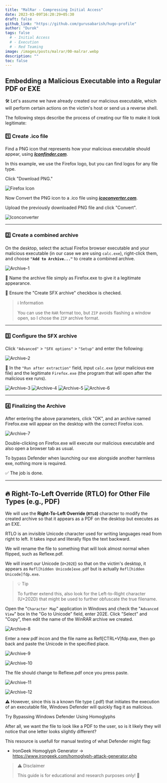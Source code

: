 ```yaml
---
title: "MalRar - Compressing Initial Access"
date: 2023-03-09T16:20:29+05:30
draft: false
github_link: "https://github.com/gurusabarish/hugo-profile"
author: "Durok"
tags: false
  # - Initial Access
  # - Execution
  # - Red Teaming
image: /images/posts/malrar/00-malrar.webp
description: ""
toc: false
---
```



## Embedding a Malicious Executable into a Regular PDF or EXE
🛠️ Let's assume we have already created our malicious executable, which will perform certain actions on the victim's host or send us a reverse shell. 

The following steps describe the process of creating our file to make it look legitimate:

### 1️⃣ Create .ico file 

Find a PNG icon that represents how your malicious executable should appear, using **_[Iconfinder.com](https://iconfinder.com/)_**.

In this example, we use the Firefox logo, but you can find logos for any file type.

Click "Download PNG."

![Firefox Icon](/images/posts/malrar/05-flaticon-png.png)


Now Convert the PNG icon to a .ico file using **_[icoconverter.com](https://icoconverter.com/)_**.

Upload the previously downloaded PNG file and click "Convert".

![Iconconverter](/images/posts/malrar/05-Converter.png)

---

### 2️⃣ Create a combined archive

On the desktop, select the actual Firefox browser executable and your malicious executable (in our case we are using `calc.exe`), right-click them, and choose **`"Add to Archive..."`** to create a combined archive.

![Archive-1](/images/posts/malrar/00-setting.png)

🔹 Name the archive file simply as Firefox.exe to give it a legitimate appearance. 

🔹 Ensure the "Create SFX archive" checkbox is checked.

> ℹ️ Information
>
> You can use the `RAR` format too, but `ZIP` avoids flashing a window open, so I chose the `ZIP` archive format.
---

### 3️⃣ Configure the SFX archive

Click `"Advanced"` > `"SFX options"` > `"Setup"` and enter the following:

![Archive-2](/images/posts/malrar/01-advanced.png)

🔹 In the `"Run after extraction"` field, input `calc.exe` (your malicious exe file) and the legitimate `Firefox.exe` (the program that will open after the malicious exe runs).

![Archive-3](/images/posts/malrar/02-advanced-setup.png)
![Archive-4](/images/posts/malrar/03-advanced-modes.png)
![Archive-5](/images/posts/malrar/04-advanced-update.png)
![Archive-6](/images/posts/malrar/06-advanced-icon.png)

---
### 4️⃣ Finalizing the Archive

After entering the above parameters, click "OK", and an archive named Firefox.exe will appear on the desktop with the correct Firefox icon. 

![Archive-7](/images/posts/malrar/07-final-zip.png)

Double-clicking on Firefox.exe will execute our malicious executable and also open a browser tab as usual. 

To bypass Defender when launching our exe alongside another harmless exe, nothing more is required.

✅ The job is done.

---

## 🔥 Right-To-Left Override (RTLO) for Other File Types (e.g., PDF)

We will use the **Right-To-Left Override (`RTLO`)** character to modify the created archive so that it appears as a PDF on the desktop but executes as an EXE.

RTLO is an invisible Unicode character used for writing languages read from right to left. It takes input and literally flips the text backward.

We will rename the file to something that will look almost normal when flipped, such as Reflexe.pdf. 

We will insert our Unicode (`U+202E`) so that on the victim's desktop, it appears as `Refl[hidden Unicode]exe.pdf` but is actually `Refl[hidden Unicode]fdp.exe`.

> 💡 Tip
>
> To further extend this, also look for the Left-to-Right character (U+202D) that might be used to further obfuscate the true filename.

Open the "`Character Map`" application in Windows and check the "`Advanced View`" box
In the "Go to Unicode" field, enter 202E.
Click "Select" and "Copy", then edit the name of the WinRAR archive we created.

![Archive-8](/images/posts/malrar/08-charmap.png)

Enter a new pdf incon and the file name as Refl[CTRL+V]fdp.exe, then go back and paste the Unicode in the specified place.

![Archive-9](/images/posts/malrar/06-advanced-icon.png)

![Archive-10](/images/posts/malrar/10-archive-name.png)

The file should change to Reflexe.pdf once you press paste. 

![Archive-11](/images/posts/malrar/11-archive-name-after.png)

![Archive-12](/images/posts/malrar/12-final-file.png)

⚠️ However, since this is a known file type (.pdf) that initiates the execution of an executable file, Windows Defender will quickly flag it as malicious.

Try Bypassing Windows Defender Using Homoglyphs

After all, we want the file to look like a PDF to the user, so is it likely they will notice that one letter looks slightly different? 

This resource is usefull for manual testing of what Defender might flag: 
- IronGeek Homoglyph Generator -> https://www.irongeek.com/homoglyph-attack-generator.php

> ⚠️ Disclaimer
>
> This guide is for educational and research purposes only! 🛑
